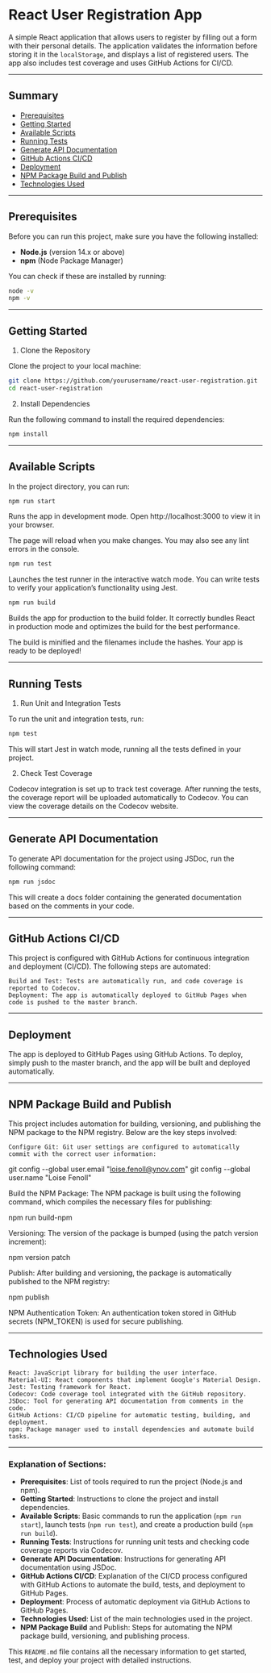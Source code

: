 # React User Registration App

A simple React application that allows users to register by filling out a form with their personal details. The
application validates the information before storing it in the `localStorage`, and displays a list of registered users.
The app also includes test coverage and uses GitHub Actions for CI/CD.

---

## Summary

- [Prerequisites](#prerequisites)
- [Getting Started](#getting-started)
- [Available Scripts](#available-scripts)
- [Running Tests](#running-tests)
- [Generate API Documentation](#generate-api-documentation)
- [GitHub Actions CI/CD](#github-actions-cicd)
- [Deployment](#deployment)
- [NPM Package Build and Publish](#npm-package-build-and-publish)
- [Technologies Used](#technologies-used)

---

## Prerequisites

Before you can run this project, make sure you have the following installed:

- **Node.js** (version 14.x or above)
- **npm** (Node Package Manager)

You can check if these are installed by running:

```bash
node -v
npm -v
```

---

## Getting Started

1. Clone the Repository

Clone the project to your local machine:

```bash
git clone https://github.com/yourusername/react-user-registration.git
cd react-user-registration
```

2. Install Dependencies

Run the following command to install the required dependencies:

```bash
npm install
```

---

## Available Scripts

In the project directory, you can run:

```bash
npm run start
```

Runs the app in development mode.
Open http://localhost:3000 to view it in your browser.

The page will reload when you make changes.
You may also see any lint errors in the console.

```bash
npm run test
```

Launches the test runner in the interactive watch mode.
You can write tests to verify your application’s functionality using Jest.

```bash
npm run build
```

Builds the app for production to the build folder.
It correctly bundles React in production mode and optimizes the build for the best performance.

The build is minified and the filenames include the hashes.
Your app is ready to be deployed!

---

## Running Tests

1. Run Unit and Integration Tests

To run the unit and integration tests, run:

```bash
npm test
```

This will start Jest in watch mode, running all the tests defined in your project.

2. Check Test Coverage

Codecov integration is set up to track test coverage. After running the tests, the coverage report will be uploaded
automatically to Codecov. You can view the coverage details on the Codecov website.

---

## Generate API Documentation

To generate API documentation for the project using JSDoc, run the following command:

```bash
npm run jsdoc
```

This will create a docs folder containing the generated documentation based on the comments in your code.

---

## GitHub Actions CI/CD

This project is configured with GitHub Actions for continuous integration and deployment (CI/CD). The following steps
are automated:

    Build and Test: Tests are automatically run, and code coverage is reported to Codecov.
    Deployment: The app is automatically deployed to GitHub Pages when code is pushed to the master branch.

---

## Deployment

The app is deployed to GitHub Pages using GitHub Actions. To deploy, simply push to the master branch, and the app will
be built and deployed automatically.

---

## NPM Package Build and Publish

This project includes automation for building, versioning, and publishing the NPM package to the NPM registry. Below are
the key steps involved:

    Configure Git: Git user settings are configured to automatically commit with the correct user information:

git config --global user.email "loise.fenoll@ynov.com"
git config --global user.name "Loise Fenoll"

Build the NPM Package: The NPM package is built using the following command, which compiles the necessary files for
publishing:

npm run build-npm

Versioning: The version of the package is bumped (using the patch version increment):

npm version patch

Publish: After building and versioning, the package is automatically published to the NPM registry:

npm publish

NPM Authentication Token: An authentication token stored in GitHub secrets (NPM_TOKEN) is used for secure publishing.

---

## Technologies Used

    React: JavaScript library for building the user interface.
    Material-UI: React components that implement Google's Material Design.
    Jest: Testing framework for React.
    Codecov: Code coverage tool integrated with the GitHub repository.
    JSDoc: Tool for generating API documentation from comments in the code.
    GitHub Actions: CI/CD pipeline for automatic testing, building, and deployment.
    npm: Package manager used to install dependencies and automate build tasks.

---

### Explanation of Sections:

- **Prerequisites**: List of tools required to run the project (Node.js and npm).
- **Getting Started**: Instructions to clone the project and install dependencies.
- **Available Scripts**: Basic commands to run the application (`npm run start`), launch tests (`npm run test`), and
  create a production build (`npm run build`).
- **Running Tests**: Instructions for running unit tests and checking code coverage reports via Codecov.
- **Generate API Documentation**: Instructions for generating API documentation using JSDoc.
- **GitHub Actions CI/CD**: Explanation of the CI/CD process configured with GitHub Actions to automate the build,
  tests, and deployment to GitHub Pages.
- **Deployment**: Process of automatic deployment via GitHub Actions to GitHub Pages.
- **Technologies Used**: List of the main technologies used in the project.
- **NPM Package Build** and Publish: Steps for automating the NPM package build, versioning, and publishing process.

This `README.md` file contains all the necessary information to get started, test, and deploy your project with detailed
instructions.

